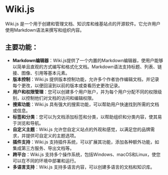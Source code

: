 # Wiki.js

Wiki.js 是一个用于创建和管理文档、知识库和维基站点的开源软件。它允许用户使用Markdown语法来撰写和组织内容。

## 主要功能：

- **Markdown编辑器**：Wiki.js提供了一个内置的Markdown编辑器，使用户能够以简单且直观的方式编写和格式化文档。Markdown语法支持标题、列表、链接、图像、引用等基本元素。
- **版本控制**：Wiki.js 提供版本控制功能，允许多个作者协作编辑文档，并记录每个更改，以便回滚到以前的版本或查看历史更改记录。
- **用户和权限管理**：您可以创建多个用户账户，并为每个用户分配不同的权限级别，以控制他们对文档的访问和编辑权限。
- **搜索功能**：Wiki.js 具有强大的搜索功能，可以帮助用户快速找到所需的文档或信息。
- **标签和分类**：您可以为文档添加标签和分类，以帮助组织和分类内容，使其易于浏览和导航。
- **自定义主题**：Wiki.js 允许您自定义站点的外观和感觉，以满足您的品牌需求，并提供可自定义的主题选项。
- **插件支持**：Wiki.js 支持插件系统，可以扩展其功能，添加各种额外功能，如集成第三方服务、导出文档等。
- **跨平台**：Wiki.js 支持多个操作系统，包括Windows、macOS和Linux，使您可以在不同的环境中部署和运行。
- **多语言支持**：Wiki.js 支持多语言内容，可以创建多语言的文档和知识库。